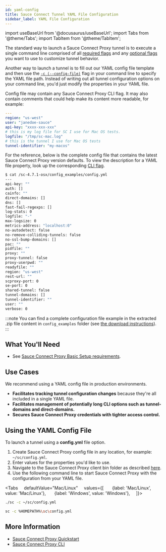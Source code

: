 ```yaml
---
id: yaml-config
title: Sauce Connect Tunnel YAML File Configuration
sidebar_label: YAML File Configuration
---
```


import useBaseUrl from '@docusaurus/useBaseUrl';
import Tabs from '@theme/Tabs';
import TabItem from '@theme/TabItem';


The standard way to launch a Sauce Connect Proxy tunnel is to execute a single command line comprised of all [required flags](/dev/cli/sauce-connect-proxy/#main) and any [optional flags](/dev/cli/sauce-connect-proxy/) you want to use to customize tunnel behavior.

Another way to launch a tunnel is to fill out our YAML config file template and then use the [`-c (--config-file)`](/dev/cli/sauce-connect-proxy/#--config-file) flag in your command line to specify the YAML file path. Instead of writing out all tunnel configuration options on your command line, you'd just modify the properties in your YAML file.

Config file may contain any Sauce Connect Proxy CLI flag. It may also contain comments that could help make its content more readable, for example:

```yaml
---
region: "us-west"
user: "janedoe-sauce"
api-key: "xxxx-xxx-xxx"
# this is my log file for SC I use for Mac OS tests.
logfile: "/tmp/sc-mac.log"
# this is the tunnel I use for Mac OS tests
tunnel-identifier: "my-macos"
```

For the reference, below is the complete config file that contains the latest Sauce Connect Proxy version defaults.
To view the description for a YAML file property, look up the corresponding [CLI flag](/dev/cli/sauce-connect-proxy/).

```bash
$ cat /sc-4.7.1-osx/config_examples/config.yml
---
api-key: ""
auth: []
cainfo: ""
direct-domains: []
dns: []
fast-fail-regexps: []
log-stats: 0
logfile: "-"
max-logsize: 0
metrics-address: "localhost:0"
no-autodetect: false
no-remove-colliding-tunnels: false
no-ssl-bump-domains: []
pac: ""
pidfile: ""
proxy: ""
proxy-tunnel: false
proxy-userpwd: ""
readyfile: ""
region: "us-west"
rest-url: ""
scproxy-port: 0
se-port: 0
shared-tunnel: false
tunnel-domains: []
tunnel-identifier: ""
user: ""
verbose: 0
```

:::note
You can find a complete configuration file example in the extracted .zip file content in `config_examples` folder (see [the download instructions](/secure-connections/sauce-connect/installation/)).
:::


## What You'll Need
* See [Sauce Connect Proxy Basic Setup requirements](/secure-connections/sauce-connect/setup-configuration/basic-setup/#what-youll-need).


## Use Cases

We recommend using a YAML config file in production environments.
* **Facilitates tracking tunnel configuration changes** because they're all included in a single YAML file.
* **Facilitates management of potentially long CLI options such as tunnel-domains and direct-domains.**
* **Secures Sauce Connect Proxy credentials with tighter access control.**


## Using the YAML Config File

To launch a tunnel using a **config.yml** file option.

1. Create Sauce Connect Proxy config file in any location, for example: `~/sc/config.yml`.
2. Enter values for the properties you'd like to use.
3. Navigate to the Sauce Connect Proxy client bin folder as described [here](/secure-connections/sauce-connect/setup-configuration/basic-setup#basic-setup-with-a-test-script).
4. Use the following command line to start Sauce Connect Proxy with the configuration from your YAML file.

  <Tabs
      defaultValue="Mac/Linux"
      values={[
        {label: 'Mac/Linux', value: 'Mac/Linux'},
        {label: 'Windows', value: 'Windows'},
      ]}>

  <TabItem value="Mac/Linux">

  ```bash
  ./sc -c ~/sc/config.yml
  ```

  </TabItem>
  <TabItem value="Windows">

  ```bash
  sc -c %HOMEPATH%\sc\config.yml
  ```

  </TabItem>
  </Tabs>


## More Information
* [Sauce Connect Proxy Quickstart](/secure-connections/sauce-connect/quickstart)
* [Sauce Connect Proxy CLI](/dev/cli/sauce-connect-proxy)
